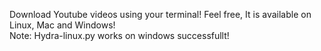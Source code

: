 Download Youtube videos using your terminal!
Feel free, It is available on Linux, Mac and Windows!                                                                               
Note: Hydra-linux.py works on windows successfullt!
